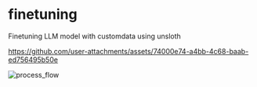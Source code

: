 # finetuning
Finetuning LLM model with customdata  using unsloth



https://github.com/user-attachments/assets/74000e74-a4bb-4c68-baab-ed756495b50e

![process_flow](https://github.com/user-attachments/assets/b08f8f70-56a6-4336-8dde-815926f5c351)
